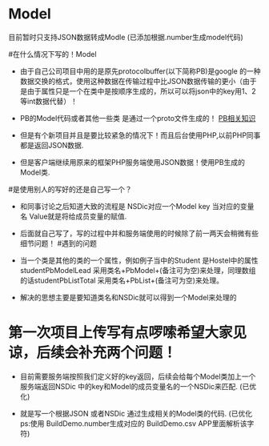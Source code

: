 # Model
目前暂时只支持JSON数据转成Modle  (已添加根据.number生成model代码)

#在什么情况下写的！Model
* 由于自己公司项目中用的是原先protocolbuffer(以下简称PB)是google 的一种数据交换的格式，使用这种数据在传输过程中比JSON数据传输的更小（由于是由于属性只是一个在类中是按顺序生成的，所以可以将json中的key用1、2等int数据代替）！

* PB的Model代码或者其他一些类 是通过一个proto文件生成的！ [PB相关知识](http://www.ibm.com/developerworks/cn/linux/l-cn-gpb/) 

* 但是有个新项目并且是要比较紧急的情况下！而且后台使用PHP,以前PHP同事都是返回JSON数据.

* 但是客户端继续用原来的框架PHP服务端使用JSON数据！使用PB生成的Model类.  

#是使用别人的写好的还是自己写一个？
* 和同事讨论之后知道大致的流程是   NSDic对应一个Model   key  当对应的变量名   Value就是将给成员变量的赋值. 
* 后面就自己写了，写的过程中并和服务端使用的时候除了前一两天会稍微有些细节问题！
#遇到的问题   
* 当一个类是其他的类的一个属性，例如例子当中的Student  是Hostel中的属性studentPbModelLead    采用类名+PbModel+(备注可为空)来处理，同理数组的话studentPbListTotal     采用类名+PbList+(备注可为空)来处理。

* 解决的思想主要是要知道类名和NSDic就可以得到一个Model来处理的  



第一次项目上传写有点啰嗦希望大家见谅，后续会补充两个问题！
========
* 目前需要服务端按照我们定义好的key返回，后续会给每个Model类加上一个服务端返回NSDic 中的key和Model的成员变量名的一个NSDic来匹配.  (已优化)

* 就是写一个根据JSON 或者NSDic 通过生成相关的Model类的代码. (已优化  ps:使用  BuildDemo.number生成对应的 BuildDemo.csv  APP里面解析该字符)








